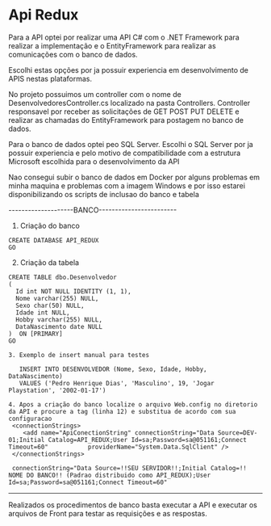 # Api Redux

Para a API optei por realizar uma API C# com o .NET Framework para realizar a implementação e o EntityFramework para realizar as comunicações com o banco de dados.

Escolhi estas opções por ja possuir experiencia em desenvolvimento de APIS nestas plataformas.

No projeto possuimos um controller com o nome de DesenvolvedoresController.cs localizado na pasta Controllers. 
  Controller responsavel por receber as solicitações de GET POST PUT DELETE e realizar as chamadas do EntityFramework para postagem no banco de dados.
  
Para o banco de dados optei peo SQL Server.
  Escolhi o SQL Server por ja possuir experiencia e pelo motivo de compatibilidade com a estrutura Microsoft escolhida para o desenvolvimento da API
  
  Nao consegui subir o banco de dados em Docker por alguns problemas em minha maquina e problemas com a imagem Windows e por isso estarei disponibilizando os
  scripts de inclusao do banco e tabela
  
  --------------------BANCO------------------------
  
  1. Criação do banco
  
    CREATE DATABASE API_REDUX
    GO
  
  2. Criação da tabela
  
    CREATE TABLE dbo.Desenvolvedor
    (
      Id int NOT NULL IDENTITY (1, 1),
      Nome varchar(255) NULL,
      Sexo char(50) NULL,
      Idade int NULL,
      Hobby varchar(255) NULL,
      DataNascimento date NULL
    )  ON [PRIMARY]
    GO
    
    3. Exemplo de insert manual para testes
    
       INSERT INTO DESENVOLVEDOR (Nome, Sexo, Idade, Hobby, DataNascimento)
       VALUES ('Pedro Henrique Dias', 'Masculino', 19, 'Jogar Playstation', '2002-01-17')
       
    4. Apos a criação do banco localize o arquivo Web.config no diretorio da API e procure a tag (linha 12) e substitua de acordo com sua configuracao
     <connectionStrings>
        <add name="ApiConectionString" connectionString="Data Source=DEV-01;Initial Catalog=API_REDUX;User Id=sa;Password=sa@051161;Connect Timeout=60"           providerName="System.Data.SqlClient" />
     </connectionStrings>
     
     connectionString="Data Source=!!SEU SERVIDOR!!;Initial Catalog=!! NOME DO BANCO!! (Padrao distribuido como API_REDUX);User Id=sa;Password=sa@051161;Connect Timeout=60"
       
       
 --------------------------------------------------------------
 
 Realizados os procedimentos de banco basta executar a API e executar os arquivos de Front para testar as requisições e as respostas.
       
       
       
